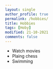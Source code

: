 ```yaml
---
layout: single
author_profile: true
permalink: /hobbies/
title: Hobbies
tags: [Hoby]
modified: 21-10-2021
comments: false
---
```



* Watch movies
* Plaing chess
* Swimming
